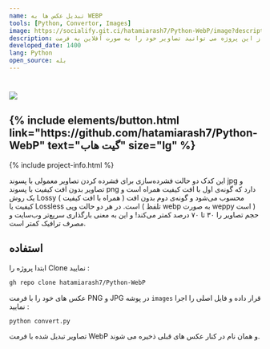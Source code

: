 ```yaml
---
name: تبدیل عکس ها به WEBP
tools: [Python, Convertor, Images]
image: https://socialify.git.ci/hatamiarash7/Python-WebP/image?description=1&font=KoHo&language=1&owner=1&pattern=Circuit%20Board&theme=Dark
description: با استفاده از این پروژه می توانید تصاویر خود را به صورت آفلاین به فرمت WebP تبدیل کنید.
developed_date: 1400
lang: Python
open_source: بله
---
```


<h1 class="center">
<img src="https://socialify.git.ci/hatamiarash7/Python-WebP/image?description=1&font=KoHo&language=1&owner=1&pattern=Circuit%20Board&theme=Dark"/>
</h1>

<h2 class="center">
{% include elements/button.html link="https://github.com/hatamiarash7/Python-WebP" text="گیت هاب" size="lg" %}
</h2>

{% include project-info.html %}

این کدک دو حالت فشرده‌سازی برای فشرده کردن تصاویر معمولی با پسوند jpg و تصاویر بدون افت کیفیت با پسوند png دارد که گونه‌ی اول با افت کیفیت همراه است و یک روش Lossy ( همراه با افت کیفیت ) محسوب می‌شود و گونه‌ی دوم بدون افت کیفیت یا Lossless است. در هر دو حالت وپی ( تلفظ webp به صورت weppy‌ است ) حجم تصاویر را ۳۰ تا ۷۰ درصد کمتر می‌کند! و این به معنی بارگذاری سریع‌تر وب‌سایت و مصرف ترافیک کمتر است.

## استفاده

ابتدا پروژه را Clone نمایید :

```sh
gh repo clone hatamiarash7/Python-WebP
```

عکس های خود را با فرمت PNG و JPG در پوشه `images` قرار داده و فایل اصلی را اجرا نمایید :

```sh
python convert.py
```

تصاویر تبدیل شده با فرمت WebP و همان نام در کنار عکس های قبلی ذخیره می شوند.

